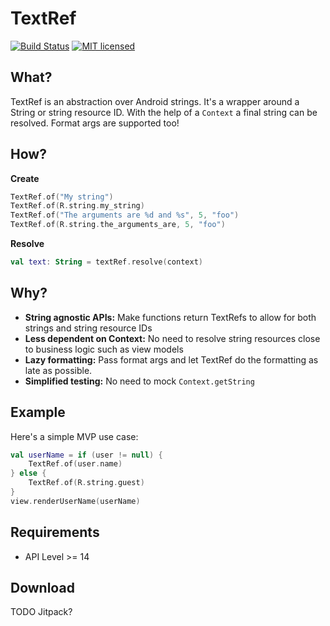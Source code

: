 # TextRef

[![Build Status](https://travis-ci.org/ioki-mobility/TextRef.svg?branch=master)](https://travis-ci.org/ioki-mobility/TextRef)
[![MIT licensed](https://img.shields.io/badge/license-MIT-blue.svg)](https://github.com/ioki-mobility/TextRef/blob/master/LICENSE.md)

## What?

TextRef is an abstraction over Android strings. It's a wrapper around a String or string resource ID.
With the help of a `Context` a final string can be resolved. Format args are supported too!

## How?

**Create**
```kotlin
TextRef.of("My string")
TextRef.of(R.string.my_string)
TextRef.of("The arguments are %d and %s", 5, "foo")
TextRef.of(R.string.the_arguments_are, 5, "foo")
```

**Resolve**
```kotlin
val text: String = textRef.resolve(context)
```

## Why?

* **String agnostic APIs:** Make functions return TextRefs to allow for both strings and string resource IDs
* **Less dependent on Context:** No need to resolve string resources close to business logic such as view models
* **Lazy formatting:** Pass format args and let TextRef do the formatting as late as possible.
* **Simplified testing:** No need to mock `Context.getString`

## Example

Here's a simple MVP use case:

```kotlin
val userName = if (user != null) {
    TextRef.of(user.name)
} else {
    TextRef.of(R.string.guest)
}
view.renderUserName(userName)
```

## Requirements

* API Level >= 14

## Download

TODO Jitpack?
